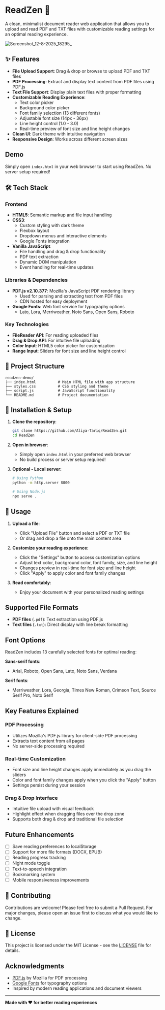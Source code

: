 # ReadZen 📖

A clean, minimalist document reader web application that allows you to upload and read PDF and TXT files with customizable reading settings for an optimal reading experience.

![Screenshot_12-8-2025_18295_](https://github.com/user-attachments/assets/54a38483-5f10-48c5-9818-65f62ef953ce)




## ✨ Features

- **File Upload Support**: Drag & drop or browse to upload PDF and TXT files
- **PDF Processing**: Extract and display text content from PDF files using PDF.js
- **Text File Support**: Display plain text files with proper formatting
- **Customizable Reading Experience**:
  - Text color picker
  - Background color picker  
  - Font family selection (13 different fonts)
  - Adjustable font size (14px - 36px)
  - Line height control (1.0 - 3.0)
  - Real-time preview of font size and line height changes
- **Clean UI**: Dark theme with intuitive navigation
- **Responsive Design**: Works across different screen sizes

##  Demo

Simply open `index.html` in your web browser to start using ReadZen. No server setup required!

## 🛠️ Tech Stack

### Frontend
- **HTML5**: Semantic markup and file input handling
- **CSS3**: 
  - Custom styling with dark theme
  - Flexbox layout
  - Dropdown menus and interactive elements
  - Google Fonts integration
- **Vanilla JavaScript**: 
  - File handling and drag & drop functionality
  - PDF text extraction
  - Dynamic DOM manipulation
  - Event handling for real-time updates

### Libraries & Dependencies
- **PDF.js v2.10.377**: Mozilla's JavaScript PDF rendering library
  - Used for parsing and extracting text from PDF files
  - CDN hosted for easy deployment
- **Google Fonts**: Web font service for typography options
  - Lato, Lora, Merriweather, Noto Sans, Open Sans, Roboto

### Key Technologies
- **FileReader API**: For reading uploaded files
- **Drag & Drop API**: For intuitive file uploading
- **Color Input**: HTML5 color picker for customization
- **Range Input**: Sliders for font size and line height control

## 📁 Project Structure

```
readzen-demo/
├── index.html          # Main HTML file with app structure
├── styles.css          # CSS styling and theme
├── script.js           # JavaScript functionality
└── README.md           # Project documentation
```

## 🔧 Installation & Setup

1. **Clone the repository**:
   ```bash
   git clone https://github.com/Aliya-Tariq/ReadZen.git
   cd ReadZen
   ```

2. **Open in browser**:
   - Simply open `index.html` in your preferred web browser
   - No build process or server setup required!

3. **Optional - Local server**:
   ```bash
   # Using Python
   python -m http.server 8000
   
   # Using Node.js
   npx serve .
   ```

## 📱 Usage

1. **Upload a file**:
   - Click "Upload File" button and select a PDF or TXT file
   - Or drag and drop a file onto the main content area

2. **Customize your reading experience**:
   - Click the "Settings" button to access customization options
   - Adjust text color, background color, font family, size, and line height
   - Changes preview in real-time for font size and line height
   - Click "Apply" to apply color and font family changes

3. **Read comfortably**:
   - Enjoy your document with your personalized reading settings

##  Supported File Formats

- **PDF files** (`.pdf`): Text extraction using PDF.js
- **Text files** (`.txt`): Direct display with line break formatting

##  Font Options

ReadZen includes 13 carefully selected fonts for optimal reading:

**Sans-serif fonts**:
- Arial, Roboto, Open Sans, Lato, Noto Sans, Verdana

**Serif fonts**:
- Merriweather, Lora, Georgia, Times New Roman, Crimson Text, Source Serif Pro, Noto Serif

##  Key Features Explained

### PDF Processing
- Utilizes Mozilla's PDF.js library for client-side PDF processing
- Extracts text content from all pages
- No server-side processing required

### Real-time Customization
- Font size and line height changes apply immediately as you drag the sliders
- Color and font family changes apply when you click the "Apply" button
- Settings persist during your session

### Drag & Drop Interface
- Intuitive file upload with visual feedback
- Highlight effect when dragging files over the drop zone
- Supports both drag & drop and traditional file selection

##  Future Enhancements

- [ ] Save reading preferences to localStorage
- [ ] Support for more file formats (DOCX, EPUB)
- [ ] Reading progress tracking
- [ ] Night mode toggle
- [ ] Text-to-speech integration
- [ ] Bookmarking system
- [ ] Mobile responsiveness improvements

## 🤝 Contributing

Contributions are welcome! Please feel free to submit a Pull Request. For major changes, please open an issue first to discuss what you would like to change.

## 📄 License

This project is licensed under the MIT License - see the [LICENSE](LICENSE) file for details.

##  Acknowledgments

- [PDF.js](https://github.com/mozilla/pdf.js) by Mozilla for PDF processing
- [Google Fonts](https://fonts.google.com) for typography options
- Inspired by modern reading applications and document viewers

---

**Made with ❤️ for better reading experiences**
